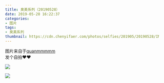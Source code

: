 ```yaml
---
title: 臭美系列（20190528）
date: 2019-05-28 16:22:37
categories:
- 图片
tags:
- 臭美系列
thumbnail: https://cdn.chenyifaer.com/photos/selfies/201905/20190528/IMG_6144.JPG
---
```


图片来自于<a href="https://weibo.com/p/1005051720171447" target="_blank">quanmmmmm</a><br/>发个自拍❤️❤️ ​​​

![](https://cdn.chenyifaer.com/photos/selfies/201905/20190528/IMG_6144.JPG)

<!--more-->

![](https://cdn.chenyifaer.com/photos/selfies/201905/20190528/IMG_6145.JPG)
